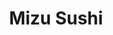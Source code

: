 ---
layout: place
title: "Mizu Sushi"
permalink: /oregon/portland/mizu-sushi.html
stateAbbr: OR
stateName: Oregon
cityName: Portland
place_id: ChIJRe_jyxEKlVQRAiKGn-d3lqI
photos:
  - name: >-
      places/ChIJRe_jyxEKlVQRAiKGn-d3lqI/photos/AeeoHcL-gfh14o2-JvPqKtVWLicJ8_WANnETAd5CaTDbTPmmAyyefp_ifvGSym61_pd_IKtTUgTk2GTMdkj8P4A8YD7Eqwl7z_Ubhx9iEDDCi2X8oz-acF6dUeHgHCrktfJhlC43lxOVJIXAb_y0utQMXks3kedjocyoDd9oSzpzzHivQNxD5depdgYYevLUesq818rwXAcBq0X3SENRp__KvGJ1yI6MhwyySN5R7oBCAsre8ww2uJm7kuIFyqFU7DXxmN2f8spGfl5mUHd9s81lyRI4snfjyPQoiHKmmDgEKbSNV3k8IaR_5n_WXLaVsb6fNnblX_S2BS1I64g7Wu2oS_JbwZFyGNE8ISLjegEjMGC0lWOHSwuof7uV4hNvbCxQdWYQiZdln8t1KV4GAL6MZXj0vY3zOckG-6Xhgm4xJwsifQ
    widthPx: 3036
    heightPx: 4048
    authorAttributions:
      - displayName: Andrew
        uri: https://maps.google.com/maps/contrib/103481652517329983758
        photoUri: >-
          https://lh3.googleusercontent.com/a/ACg8ocKWx3rg37YpLtwIWJj0KeU_VINbsTA3M8QNXvS0zS-tTATgDg=s100-p-k-no-mo
    flagContentUri: >-
      https://www.google.com/local/imagery/report/?cb_client=maps_api_places.places_api&image_key=!1e10!2sCIHM0ogKEICAgID40fbCSA&hl=en-US
    googleMapsUri: >-
      https://www.google.com/maps/place//data=!3m4!1e2!3m2!1sCIHM0ogKEICAgID40fbCSA!2e10!4m2!3m1!1s0x54950a11cbe3ef45:0xa29677e79f862202
  - name: >-
      places/ChIJRe_jyxEKlVQRAiKGn-d3lqI/photos/AeeoHcJ_PfvFrrCy9g5QkjrcjLFKMQH6PnELkjQ3o883dWOdGqBLSVo8r0wJmVfJNPNNWkOgNgIKMqqArd1pIicQHVTM6b3o2e0dh2Btce7R9zWp-_YvpAvK5UcDb02UbgT7viNS3M_fbEYkWRyCy2XT7IdIsEDBQyYNssUIGo2xEUpYAckOrNk5heKjFntY3tSIW07TjlwUnn-md6GXQVzLkGMADCxsPdbusK-0Z18Hl3YrBuoZ85l_DPL6hUunJdfVYIwx3Q74r0z-4uGu26XFElDcdLO39_r8I0rFFH0HtG6mv1jIVCSzvlMDgQoXdonePerMjv8L4AXVF58v2FQO5blqjhDIdFE485aaruYG-LHMZI1sXNMGlJpS8-yjrE2IkWaRYO8Ka9rK5CslEaVehfsTY9prriOf7l2QLO4RvUk
    widthPx: 3024
    heightPx: 4032
    authorAttributions:
      - displayName: Matthew Chen
        uri: https://maps.google.com/maps/contrib/100161862587508431499
        photoUri: >-
          https://lh3.googleusercontent.com/a/ACg8ocKXJ4e6kjKZ9xe33_vydZSii18Yo75tb7FMuXHo6WBAVfFL5gKz=s100-p-k-no-mo
    flagContentUri: >-
      https://www.google.com/local/imagery/report/?cb_client=maps_api_places.places_api&image_key=!1e10!2sCIHM0ogKEICAgMDI8-yqDA&hl=en-US
    googleMapsUri: >-
      https://www.google.com/maps/place//data=!3m4!1e2!3m2!1sCIHM0ogKEICAgMDI8-yqDA!2e10!4m2!3m1!1s0x54950a11cbe3ef45:0xa29677e79f862202
  - name: >-
      places/ChIJRe_jyxEKlVQRAiKGn-d3lqI/photos/AeeoHcJUObyGm_uvlhDtv33gm3mr5HOC3nOfWs9G_EBrUme82JpBSSu1W82DDVtKzDpqtG9JNRdiX--ZPcvCu1LNwqedqmzcbGyL_xBcgBOsubM-C3n6sM7CD_G5GxUTv012nEzYYND_LIorcFkbrxPBmLXD9XDqqqy_vePEtFkTpd-r44778qf1KMeN9XWmyqlEAK1jhXuQdNG3_uZkjlrZRbVtRiXOG2hLpx_Vq8GxqCJam_aVTeDH4-kZmokZYPwUE81fMupfv7bLtCzEqZCfCUehU_5hzhzfDrCgQTpS7AJlAKXXjdzCo8Tq8X03VzqKPPuElHNoRzNVAe0jWO5gsbLWd4dgor7MDUucdTg1q7kGPrzdh6gXauJg-Y0dOYPVDTWyAqjdg5VcBPeXOxNkv_1V6ZFMMQ1fWFbfw8zc23SScht3
    widthPx: 4080
    heightPx: 3072
    authorAttributions:
      - displayName: Marc Thayer
        uri: https://maps.google.com/maps/contrib/112746735518502184463
        photoUri: >-
          https://lh3.googleusercontent.com/a-/ALV-UjU1kUvohgq8Diu1MPIT6bKMGLphHeILN6SGjm1W0CK8c9O4pmyzdA=s100-p-k-no-mo
    flagContentUri: >-
      https://www.google.com/local/imagery/report/?cb_client=maps_api_places.places_api&image_key=!1e10!2sCIHM0ogKEICAgIDbjZmKgAE&hl=en-US
    googleMapsUri: >-
      https://www.google.com/maps/place//data=!3m4!1e2!3m2!1sCIHM0ogKEICAgIDbjZmKgAE!2e10!4m2!3m1!1s0x54950a11cbe3ef45:0xa29677e79f862202
  - name: >-
      places/ChIJRe_jyxEKlVQRAiKGn-d3lqI/photos/AeeoHcIZQBNFMI4X620jvfL1p0uLLX9rlX3De6xwmtwFbFvQ3B4JTkl6O1WjFo7a-4h3TwNXzHd2nRHsUhBrZvLDoevzi3-ur9umCq1vdglUAwKKqTdFi4YN3f9w61EwEhtgTAisoFLsCbYv-HyokaM5YDaYuUPz_5YE3vylW7fiu2PMONBiGzuCMkB75ajk24ERtRK8pbdFBHaYS2Nq99Y7xjhGkliQ38hKOUq93mvd3TeQDRNcSGVwf1TrtUhiWsGmUYlu8jpRFmyu6VOQna4p9ytveWajlmWwHKKZ0iOx_6mkGbu55PvpM_AjnR97zoHMaI0y44hEEQP_8mnSfVk8cvVQb6iJSpNOD40mCQe_v7zwsI1jkc_TC1m2dIGMIWyemx5qmHuGwG08VMuKdjnnzoibt_C83vjIQFRyiqsBCmg
    widthPx: 4080
    heightPx: 3072
    authorAttributions:
      - displayName: Marc Thayer
        uri: https://maps.google.com/maps/contrib/112746735518502184463
        photoUri: >-
          https://lh3.googleusercontent.com/a-/ALV-UjU1kUvohgq8Diu1MPIT6bKMGLphHeILN6SGjm1W0CK8c9O4pmyzdA=s100-p-k-no-mo
    flagContentUri: >-
      https://www.google.com/local/imagery/report/?cb_client=maps_api_places.places_api&image_key=!1e10!2sCIHM0ogKEICAgIDbjZmweQ&hl=en-US
    googleMapsUri: >-
      https://www.google.com/maps/place//data=!3m4!1e2!3m2!1sCIHM0ogKEICAgIDbjZmweQ!2e10!4m2!3m1!1s0x54950a11cbe3ef45:0xa29677e79f862202
  - name: >-
      places/ChIJRe_jyxEKlVQRAiKGn-d3lqI/photos/AeeoHcIfISY-7dvI_pHvZaiqmT5XwoMNGMZZsf3mCv6aCEyxBk-WNNPz0G9MYzoT-HweWFwO_Eju6ReAapiRDlUTLRqLYqGTzMx6mABvWeTaTXa0fxV4VHfnlxDfo5d8v46T78hwsXkrnpXACQK0HG06my3Mz3W-tiCm9Wd97IqyZF1mCeNOzEC8dZZ_ViPOjzTkHwd0eFauVnnDABUEEkZqFw-uVOZnvg1M-PBBfl90oB44SiaJDgfXQ-r3-2N6cezFdZBh6kUOcGt8R6t40-hYea5Z0pOXXeWTm5F2iP66oKJ3HbN5fKAKgUuDbyiZo6Mq5LNX-3J5Rcrhm9kac4mYTpqH0-Xc6s5kNNf5nPqAKki4WZE4SzCAvFHBm_YVDeowG6q_cIb-sAEWYsgzz1V0kb1KJ0CMHp_aLEzuu_5IURIxd_u4
    widthPx: 3024
    heightPx: 4032
    authorAttributions:
      - displayName: Ty Hen
        uri: https://maps.google.com/maps/contrib/111635350028726091526
        photoUri: >-
          https://lh3.googleusercontent.com/a-/ALV-UjWNVvyWwZGzciXgVT7DV56UFXTNL1ls21pVYcb3F1VBUlXJRHCA=s100-p-k-no-mo
    flagContentUri: >-
      https://www.google.com/local/imagery/report/?cb_client=maps_api_places.places_api&image_key=!1e10!2sCIHM0ogKEICAgID_rZn2pgE&hl=en-US
    googleMapsUri: >-
      https://www.google.com/maps/place//data=!3m4!1e2!3m2!1sCIHM0ogKEICAgID_rZn2pgE!2e10!4m2!3m1!1s0x54950a11cbe3ef45:0xa29677e79f862202
  - name: >-
      places/ChIJRe_jyxEKlVQRAiKGn-d3lqI/photos/AeeoHcIqaY2tHyOm4tOi2fzJsFiZvsEHprV4jcqTHJwrn_PrN2VwwJUf-HeglFcHppeAecKxjmq4OgKy5qu8v5Ob4pFVQ2q5FPxsmsiT1U87gszX4pDtr1gncHTgGg5uVZAU1h_zL6FxQVVENY3Va-KoXvSc9jSsVPUEwaPjTUqo0eTGcdtBWBPsnYdw-IZgkeYyhj9u6moX9Fw4S9nmOK10nMQz-W4OSGSkmAkSTBLKvWkWy-WhCdMmhhLUmzpPSxBB03-M5BxrmdfhuMRj1ilSNnwriPuNA2XZVmY1tGmT6tmDb5Wu-KHn3yRcypEIqJFWtCbtBJq1YrHdTJtexZCf9za3TFP8rbfblUI9uXkmezTZzwc88XpsILyBXbhjrw_N_UTs6-Ur2cWJFz7LTKOT3XikWJhV1QZdp7nQsHc3NxYjrcb2
    widthPx: 4000
    heightPx: 3000
    authorAttributions:
      - displayName: Stephen Frederick
        uri: https://maps.google.com/maps/contrib/100581968900447132258
        photoUri: >-
          https://lh3.googleusercontent.com/a/ACg8ocJ54H9JYuryE3tE4OsgS2M4bS7shliHORXga-Ymc_MRGA4sun2E=s100-p-k-no-mo
    flagContentUri: >-
      https://www.google.com/local/imagery/report/?cb_client=maps_api_places.places_api&image_key=!1e10!2sCIHM0ogKEICAgICHrYzShgE&hl=en-US
    googleMapsUri: >-
      https://www.google.com/maps/place//data=!3m4!1e2!3m2!1sCIHM0ogKEICAgICHrYzShgE!2e10!4m2!3m1!1s0x54950a11cbe3ef45:0xa29677e79f862202
  - name: >-
      places/ChIJRe_jyxEKlVQRAiKGn-d3lqI/photos/AeeoHcIb2kPtP5-YM0sGnpvS-h7bujOREWzl_bbB7ZdDkbFnhy-2d_L_sO0oibMR5w_cWBpSYB0weJTqJejoJJftjaPuueTJWtpvUegOxwS8S77X8FBu3YpTKT4QyzfadG8vehu7wmVhkxr9qQGbL3GnaGvsmTHRjaLdxEexkG7nM9hl1oQXfC9w9K0KFHdaHTK5WxaLmzCvp2G1uttjsCBt6aFT_k-zhJ0K89AyJ-xg6etAEpCmELY9g_H7tQxKJeml3jfXCJ0BoqOr322MYsfUcsou1aT2z4sDPmh7Hv8ds0HYhO86E8tALaQyOcEL77pirgv8y1ScKvZr_3-toasihbK-Big_yJhI9dhu_JWpT6zeE8FY_kNbQHViWyCoASVUediPQ0w-GNKdJIywhpdy8GLc-Lff-SsW5t_YdJHEPYY
    widthPx: 3024
    heightPx: 4032
    authorAttributions:
      - displayName: Ray Maestas
        uri: https://maps.google.com/maps/contrib/106592512279533627305
        photoUri: >-
          https://lh3.googleusercontent.com/a-/ALV-UjXO00t0fm7TjfYOj6GIakiaT5DmSp-Ol045jZiD8keIFAFfarIR=s100-p-k-no-mo
    flagContentUri: >-
      https://www.google.com/local/imagery/report/?cb_client=maps_api_places.places_api&image_key=!1e10!2sCIHM0ogKEICAgID3gJz9Kw&hl=en-US
    googleMapsUri: >-
      https://www.google.com/maps/place//data=!3m4!1e2!3m2!1sCIHM0ogKEICAgID3gJz9Kw!2e10!4m2!3m1!1s0x54950a11cbe3ef45:0xa29677e79f862202
  - name: >-
      places/ChIJRe_jyxEKlVQRAiKGn-d3lqI/photos/AeeoHcKYvqE9SIG4rzFbAyLht3aOnTp5ww_QIP2XHOnl0y7i87cLNpDjDYTyCWVVE9P-chgfAIGOktBR4PJML163j03O19DykLoWVM2tA2xTwxw2vG_TcoYsQFZY2dC0x5MmamHGlkf_zjIzqVx7UVXJ_BdKLwSUdAXY8XRq9-ne45Eh-Zw2f5q3SB2ikCk5Co2B8uMehsox8Oc_0ThhyI6zH5GDPY4LpSfwK1kKizsfm7L4QhGFBqOYfSO2Ga-qZIxZV5h9cnuLh0H1gJie6K2UkcWeUsQAmCSRsjbQx7jTxiRc9sKSFK2OSiNQl9rYiLbQ6WgXXYAvqJ6eachLlzS6EcxhoVAiKzLhNbid23ZdMxpANw2B9oV0gDxiq1zfsj0YOBIS4BDTj16h4_RyHhe_UJrdMmSjfgu3aSYloqfyx20nUg
    widthPx: 1200
    heightPx: 1600
    authorAttributions:
      - displayName: Sheri Muntean
        uri: https://maps.google.com/maps/contrib/114061282864205808504
        photoUri: >-
          https://lh3.googleusercontent.com/a-/ALV-UjVlG4NWQm8w7VODXHqvMQaoquidKGAxH8lm46mnCwqullihITCcHA=s100-p-k-no-mo
    flagContentUri: >-
      https://www.google.com/local/imagery/report/?cb_client=maps_api_places.places_api&image_key=!1e10!2sCIHM0ogKEICAgICG5-2UWA&hl=en-US
    googleMapsUri: >-
      https://www.google.com/maps/place//data=!3m4!1e2!3m2!1sCIHM0ogKEICAgICG5-2UWA!2e10!4m2!3m1!1s0x54950a11cbe3ef45:0xa29677e79f862202
  - name: >-
      places/ChIJRe_jyxEKlVQRAiKGn-d3lqI/photos/AeeoHcK7muySQdmnLXyams7pjLo6FL5Po-cmEzquYw9A_iiL_3ScH6up6sQvWMBW_UrPcIjlyaGBdhCY_A5bIOYSzV_IsnlhS-wXWdrf6IeNxDXpd7tQXYC1BORECPnjuQuU8RmAG_MG_ipZ0CKNveI03X0THxT1IgncYduQh2Ojyhxifh-R7VsA5th0zx7iqJSqfLKk7Z0qjYpbhK2PMgl6s3g9wUFRwYK8SBCRUTBD-PSWs846hpPWylkaTCa5m6XDHsHZSm9WGuXF3_djcHelTL3BS83uEtrLP6PrxoNnvhONZc-02-E4Fz2sBo0wI9X8w5EDGsZVNrgxbhnT-OuJApIRBj9Awl_QxV-VqGvJSkX4JnIn8aq3YKo2l60FlxeJMLvFQxPq9gTPa0CmUaSIv7R3YyfYArPGI7hUfO2fWDyP_lJN
    widthPx: 3024
    heightPx: 4032
    authorAttributions:
      - displayName: Emily Jackson
        uri: https://maps.google.com/maps/contrib/115319049305786352815
        photoUri: >-
          https://lh3.googleusercontent.com/a-/ALV-UjXp2Nl3dxB2T6Mvsjy84j7UzhTyDYLTdbBGrXWR6a14ikujouno=s100-p-k-no-mo
    flagContentUri: >-
      https://www.google.com/local/imagery/report/?cb_client=maps_api_places.places_api&image_key=!1e10!2sCIHM0ogKEICAgIDOqYO96AE&hl=en-US
    googleMapsUri: >-
      https://www.google.com/maps/place//data=!3m4!1e2!3m2!1sCIHM0ogKEICAgIDOqYO96AE!2e10!4m2!3m1!1s0x54950a11cbe3ef45:0xa29677e79f862202
  - name: >-
      places/ChIJRe_jyxEKlVQRAiKGn-d3lqI/photos/AeeoHcJXhWTbRBVnhzStkiHyNHneKxtQqIOKoOPat1nP1E1vGWDy_Dgeic79BJHwVsKpL7l84wefheWz52kbPdyjTXzeXhSJ0qAfpnTKKif_yPSyj-M46QYAr5XxD93sH-6bEM4AZnei1en5JS-k0TNbIO7vtIV8N9G1uEn3H9xTZ7kDS1WbsSyRI5wgnd7oy6HSDNoyIcmfX6BXvt4oA5GP_BohkQBG4Ij5K-tRDxiO3ADdaiRs8fZZkLYhSRt787b_rpCZdp2jcn11wLRO0GMjwyX1G1bdPSjtSx8-KHRMvBON-k2eEOHQiyTZVctbD-7nsyjQyawRToNELWY43mLr3xh8nDffcY4CJkk_D6gN5Jjf6lLlK9u9VkV58y3VWFeQuL9xotWE4jRPnCGI_UvWop5MAosEMgYoVnuDG6RUbwNxsjE
    widthPx: 4000
    heightPx: 3000
    authorAttributions:
      - displayName: Adam Nott
        uri: https://maps.google.com/maps/contrib/113388600541533027153
        photoUri: >-
          https://lh3.googleusercontent.com/a-/ALV-UjXGDxWyMf3T82sVowxh96FQEk8N8L0K9RXyPkd9KVm2hUGWK43o=s100-p-k-no-mo
    flagContentUri: >-
      https://www.google.com/local/imagery/report/?cb_client=maps_api_places.places_api&image_key=!1e10!2sCIHM0ogKEICAgIDe5Njc3gE&hl=en-US
    googleMapsUri: >-
      https://www.google.com/maps/place//data=!3m4!1e2!3m2!1sCIHM0ogKEICAgIDe5Njc3gE!2e10!4m2!3m1!1s0x54950a11cbe3ef45:0xa29677e79f862202
address: 1338 SW 3rd Ave, Portland, OR 97201, USA
street: 1338 SW 3rd Ave
city: Portland
state: OR
zip: '97201'
country: USA
neighborhood: Southwest Portland
latitude: '45.513791'
longitude: '-122.677639'
accessibility_options:
  wheelchairAccessibleEntrance: true
  wheelchairAccessibleSeating: true
business_status: OPERATIONAL
name: Mizu Sushi
google_maps_links:
  directionsUri: >-
    https://www.google.com/maps/dir//''/data=!4m7!4m6!1m1!4e2!1m2!1m1!1s0x54950a11cbe3ef45:0xa29677e79f862202!3e0
  placeUri: https://maps.google.com/?cid=11715683317348442626
  writeAReviewUri: >-
    https://www.google.com/maps/place//data=!4m3!3m2!1s0x54950a11cbe3ef45:0xa29677e79f862202!12e1
  reviewsUri: >-
    https://www.google.com/maps/place//data=!4m4!3m3!1s0x54950a11cbe3ef45:0xa29677e79f862202!9m1!1b1
  photosUri: >-
    https://www.google.com/maps/place//data=!4m3!3m2!1s0x54950a11cbe3ef45:0xa29677e79f862202!10e5
primary_type: Sushi Restaurant
opening_hours:
  regular: null
  current: null
secondary_opening_hours:
  regular:
    weekdayDescriptions: null
    type: null
  current:
    weekdayDescriptions: null
    type: null
phone: (971) 282-2906
price_level: PRICE_LEVEL_MODERATE
price_range: $10 &ndash; $20
rating: '4.7'
rating_count: 198
website: http://mizusuhi.weebly.com/
description: null
reviews: null
parking_options: null
payment_options: null
allow_dogs: null
curbside_pickup: null
delivery: null
dine_in: null
good_for_children: null
good_for_groups: null
good_for_sports: null
live_music: null
menu_for_children: null
outdoor_seating: null
reservable: null
restroom: null
serves_beer: null
serves_breakfast: null
serves_brunch: null
serves_cocktails: null
serves_coffee: null
serves_dinner: null
serves_dessert: null
serves_lunch: null
serves_vegetarian_food: null
serves_wine: null
takeout: null

---